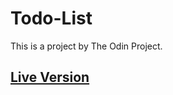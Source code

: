 # Todo-List
This is a project by The Odin Project.

<h2><a href=https://sajadmhy.github.io/Todo-List>Live Version</a></h2>
